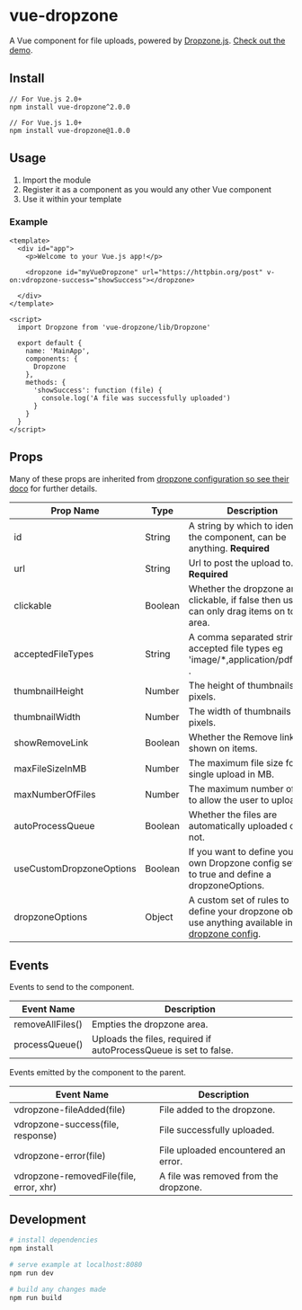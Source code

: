 # vue-dropzone

A Vue component for file uploads, powered by [Dropzone.js](http://www.dropzonejs.com/). [Check out the demo](https://rowanwins.github.io/vue-dropzone/dist/index.html).

## Install
````
// For Vue.js 2.0+
npm install vue-dropzone^2.0.0

// For Vue.js 1.0+
npm install vue-dropzone@1.0.0

````

## Usage
1. Import the module
2. Register it as a component as you would any other Vue component
3. Use it within your template

### Example
````
<template>
  <div id="app">
    <p>Welcome to your Vue.js app!</p>

    <dropzone id="myVueDropzone" url="https://httpbin.org/post" v-on:vdropzone-success="showSuccess"></dropzone>

  </div>
</template>

<script>
  import Dropzone from 'vue-dropzone/lib/Dropzone'

  export default {
    name: 'MainApp',
    components: {
      Dropzone
    },
    methods: {
      'showSuccess': function (file) {
        console.log('A file was successfully uploaded')
      }
    }
  }
</script>
````

## Props
Many of these props are inherited from [dropzone configuration so see their doco](http://www.dropzonejs.com/#configuration-options) for further details.

| Prop Name | Type | Description |
|----------|------|--------------|
| id | String | A string by which to identify the component, can be anything. **Required**|
| url | String | Url to post the upload to. **Required**|
| clickable | Boolean | Whether the dropzone area is clickable, if false then users can only drag items on to the area.|
| acceptedFileTypes | String | A comma separated string of accepted file types eg 'image/*,application/pdf,.psd' .|
| thumbnailHeight | Number | The height of thumbnails in pixels.|
| thumbnailWidth | Number | The width of thumbnails in pixels.|
| showRemoveLink | Boolean | Whether the Remove link is shown on items.|
| maxFileSizeInMB | Number |The maximum file size for a single upload in MB.|
| maxNumberOfFiles | Number | The maximum number of files to allow the user to upload.|
| autoProcessQueue | Boolean | Whether the files are automatically uploaded or not.|
| useCustomDropzoneOptions | Boolean | If you want to define your own Dropzone config set this to true and define a dropzoneOptions.|
| dropzoneOptions | Object | A custom set of rules to define your dropzone object, use anything available in the [dropzone config](http://www.dropzonejs.com/#configuration-options).|

## Events
Events to send to the component.

| Event Name | Description |
|------------|-------------|
| removeAllFiles() | Empties the dropzone area.|
| processQueue() | Uploads the files, required if autoProcessQueue is set to false.|

Events emitted by the component to the parent.

| Event Name | Description |
|------------|-------------|
| vdropzone-fileAdded(file) | File added to the dropzone.|
| vdropzone-success(file, response) | File successfully uploaded.|
| vdropzone-error(file) | File uploaded encountered an error.|
| vdropzone-removedFile(file, error, xhr) | A file was removed from the dropzone.|


## Development

``` bash
# install dependencies
npm install

# serve example at localhost:8080
npm run dev

# build any changes made
npm run build
```
